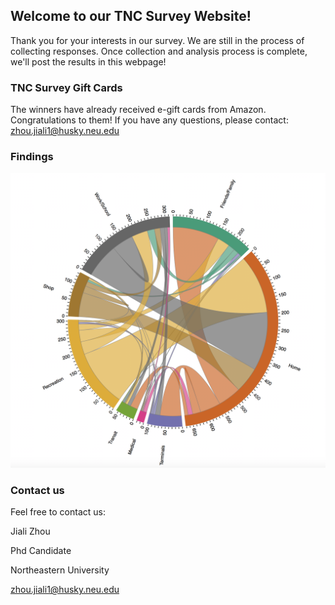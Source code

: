 ## Welcome to our TNC Survey Website!

Thank you for your interests in our survey. We are still in the process of collecting responses. Once collection and analysis process is complete, we'll post the results in this webpage!


### TNC Survey Gift Cards

The winners have already received e-gift cards from Amazon. Congratulations to them! If you have any questions, please contact: zhou.jiali1@husky.neu.edu


### Findings
![Image of Yaktocat](https://github.com/jializhouneu/TNCSurvey/blob/master/PastedGraphic-6.png?raw=true)


### Contact us

Feel free to contact us: 

Jiali Zhou

Phd Candidate

Northeastern University

zhou.jiali1@husky.neu.edu
